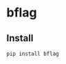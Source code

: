 # bflag

<!-- WARNING: THIS FILE WAS AUTOGENERATED! DO NOT EDIT! -->

## Install

``` sh
pip install bflag
```
